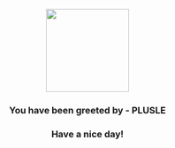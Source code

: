<p align="center">
            <img src="https://raw.githubusercontent.com/PokeAPI/sprites/master/sprites/pokemon/311.png" width="150" height="150">
          </p>
          <h3 align="center">You have been greeted by - <b>PLUSLE</b></h3>
          <h3 align="center">Have a nice day!</h3>
